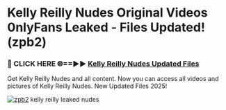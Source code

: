# Kelly Reilly Nudes Original Videos 0nlyFans Leaked - Files Updated! (zpb2)

<h3>🔴 CLICK HERE 🌐==►► <a href="https://tinyurl.com/5h6xmrr3" rel="nofollow">Kelly Reilly Nudes Updated Files</a></h3>

Get Kelly Reilly Nudes and all content. Now you can access all videos and pictures of Kelly Reilly Nudes. New Updated Files 2025!

[![zpb2](https://i.imgur.com/KVD873Z.gif)](https://tinyurl.com/5h6xmrr3)
kelly reilly leaked nudes